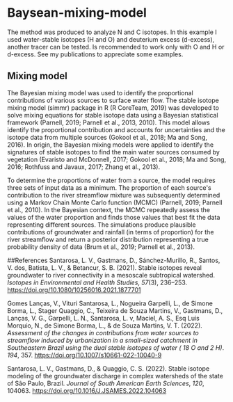 # Baysean-mixing-model

The method was produced to analyze N and C isotopes. In this example I used water-stable isotopes (H and O) and deuterium excess (d-excess), another tracer can be tested.
Is recommended to work only with O and H or d-excess. See my publications to appreciate some examples.


## Mixing model
The Bayesian mixing model was used to identify the proportional contributions of various sources to surface water flow. The stable isotope mixing model (simmr) package in R (R CoreTeam, 2019) was developed to solve mixing equations for stable isotope data using a Bayesian statistical framework (Parnell, 2019; Parnell et al., 2013, 2010). This model allows identify the proportional contribution and accounts for uncertainties and the isotope data from multiple sources (Gokool et al., 2018; Ma and Song, 2016). In origin, the Bayesian mixing models were applied to identify the signatures of stable isotopes to find the main water sources consumed by vegetation (Evaristo and McDonnell, 2017; Gokool et al., 2018; Ma and Song, 2016; Rothfuss and Javaux, 2017; Zhang et al., 2013).

To determine the proportions of water from a source, the model requires three sets of input data as a minimum. The proportion of each source's contribution to the river streamflow mixture was subsequently determined using a Markov Chain Monte Carlo function (MCMC) (Parnell, 2019; Parnell et al., 2010). In the Bayesian context, the MCMC repeatedly assess the values of the water proportion and finds those values that best fit the data representing different sources. The simulations produce plausible contributions of groundwater and rainfall (in terms of proportion) for the river streamflow and return a posterior distribution representing a true probability density of data (Brum et al., 2019; Parnell et al., 2013).


##References
Santarosa, L. V., Gastmans, D., Sánchez-Murillo, R., Santos, V. dos, Batista, L. V., &#38; Betancur, S. B. (2021). Stable isotopes reveal groundwater to river connectivity in a mesoscale subtropical watershed. <i>Isotopes in Environmental and Health Studies</i>, <i>57</i>(3), 236–253. https://doi.org/10.1080/10256016.2021.1877701


Gomes Lanças, V., Vituri Santarosa, L., Nogueira Garpelli, L., de Simone Borma, L., Stager Quaggio, C., Teixeira de Souza Martins, V., Gastmans, D., Lanças, V. G., Garpelli, L. N., Santarosa, L. v, Maciel, A. S., Esq Luis Morquio, N., de Simone Borma, L., &#38; de Souza Martins, V. T. (2022). <i>Assessment of the changes in contributions from water sources to streamflow induced by urbanization in a small-sized catchment in Southeastern Brazil using the dual stable isotopes of water ( 18 O and 2 H)</i>. <i>194</i>, 357. https://doi.org/10.1007/s10661-022-10040-9


Santarosa, L. V., Gastmans, D., &#38; Quaggio, C. S. (2022). Stable isotope modeling of the groundwater discharge in complex watersheds of the state of São Paulo, Brazil. <i>Journal of South American Earth Sciences</i>, <i>120</i>, 104063. https://doi.org/10.1016/J.JSAMES.2022.104063
